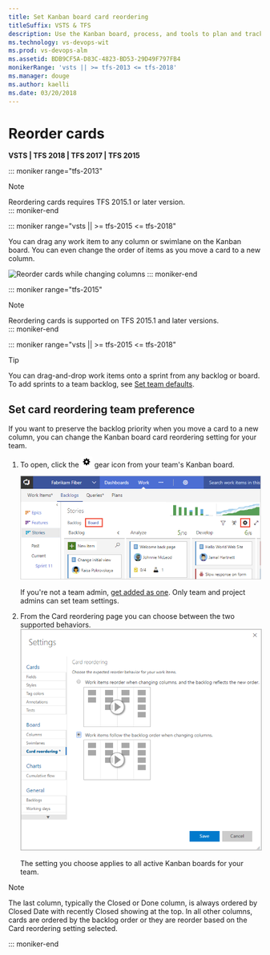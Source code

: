 ```yaml
---
title: Set Kanban board card reordering
titleSuffix: VSTS & TFS
description: Use the Kanban board, process, and tools to plan and track work in Visual Studio Team Services and Team Foundation Server 
ms.technology: vs-devops-wit
ms.prod: vs-devops-alm
ms.assetid: BDB9CF5A-D83C-4823-BD53-29D49F797FB4
monikerRange: 'vsts || >= tfs-2013 <= tfs-2018'
ms.manager: douge
ms.author: kaelli
ms.date: 03/20/2018
---
```



# Reorder cards  
<b>VSTS | TFS 2018 | TFS 2017 | TFS 2015</b> 

::: moniker range="tfs-2013"
> [!NOTE]   
> Reordering cards requires TFS 2015.1 or later version.  
::: moniker-end

::: moniker range="vsts || >= tfs-2015 <= tfs-2018"
<a id="reorder-cards"></a>

You can drag any work item to any column or swimlane on the Kanban board. You can even change the order of items as you move a card to a new column. 

![Reorder cards while changing columns](https://i3-vso.sec.s-msft.com/dynimg/IC822185.gif)
::: moniker-end


::: moniker range="tfs-2015"
> [!NOTE]  
> Reordering cards is supported on TFS 2015.1 and later versions.  
::: moniker-end

::: moniker range="vsts || >= tfs-2015 <= tfs-2018"
> [!TIP]
> You can drag-and-drop work items onto a sprint from any backlog or board. To add sprints to a team backlog, see [Set team defaults](../scale/set-team-defaults.md). 



<a id="card-reorder-setting"></a>

## Set card reordering team preference  

If you want to preserve the backlog priority when you move a card to a new column, you can change the Kanban board card reordering setting for your team. 

1. To open, click the ![gear icon](../_img/icons/team-settings-gear-icon.png) gear icon from your team's Kanban board.  

	![Kanban board, open common configuration settings](_img/customize-cards/open-config-dialog.png)  

	If you're not a team admin, [get added as one](../scale/add-team-administrator.md). Only team and project admins can set team settings.  

2. From the Card reordering page you can choose between the two supported behaviors.    
	<img src="../kanban/_img/kanban-card-reordering-up1.png" alt="Kanban board, Card reording configuration dialog" style="border: 1px solid #C3C3C3;" />   

	The setting you choose applies to all active Kanban boards for your team.  


<a id="card-reorder-note"></a>

> [!NOTE]  
> The last column, typically the Closed or Done column, is always ordered by Closed Date with recently Closed showing at the top. In all other columns, cards are ordered by the backlog order or they are reorder based on the Card reordering setting selected.  

::: moniker-end


